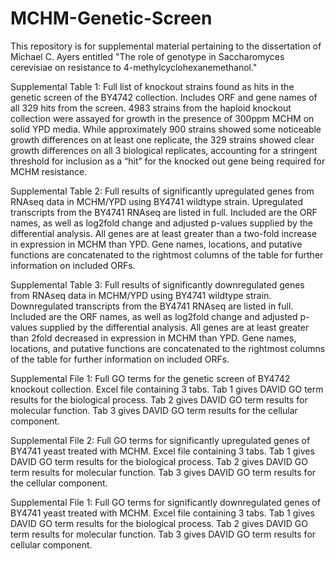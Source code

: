 # MCHM-Genetic-Screen

This repository is for supplemental material pertaining to the dissertation of Michael C. Ayers entitled "The role of genotype in Saccharomyces cerevisiae on resistance to 4-methylcyclohexanemethanol."

Supplemental Table 1: Full list of knockout strains found as hits in the genetic screen of the BY4742 collection. Includes ORF and gene names of all 329 hits from the screen. 4983 strains from the haploid knockout collection were assayed for growth in the presence of 300ppm MCHM on solid YPD media. While approximately 900 strains showed some noticeable growth differences on at least one replicate, the 329 strains showed clear growth differences on all 3 biological replicates, accounting for a stringent threshold for inclusion as a “hit” for the knocked out gene being required for MCHM resistance.

Supplemental Table 2: Full results of significantly upregulated genes from RNAseq data in MCHM/YPD using BY4741 wildtype strain. Upregulated transcripts from the BY4741 RNAseq are listed in full. Included are the ORF names, as well as log2fold change and adjusted p-values supplied by the differential analysis. All genes are at least greater than a two-fold increase in expression in MCHM than YPD. Gene names, locations, and putative functions are concatenated to the rightmost columns of the table for further information on included ORFs.

Supplemental Table 3: Full results of significantly downregulated genes from RNAseq data in MCHM/YPD using BY4741 wildtype strain. Downregulated transcripts from the BY4741 RNAseq are listed in full. Included are the ORF names, as well as log2fold change and adjusted p-values supplied by the differential analysis. All genes are at least greater than 2fold decreased in expression in MCHM than YPD. Gene names, locations, and putative functions are concatenated to the rightmost columns of the table for further information on included ORFs.

Supplemental File 1: Full GO terms for the genetic screen of BY4742 knockout collection. Excel file containing 3 tabs. Tab 1 gives DAVID GO term results for the biological process. Tab 2 gives DAVID GO term results for molecular function. Tab 3 gives DAVID GO term results for the cellular component.

Supplemental File 2: Full GO terms for significantly upregulated genes of BY4741 yeast treated with MCHM. Excel file containing 3 tabs. Tab 1 gives DAVID GO term results for the biological process. Tab 2 gives DAVID GO term results for molecular function. Tab 3 gives DAVID GO term results for the cellular component.

Supplemental File 1: Full GO terms for significantly downregulated genes of BY4741 yeast treated with MCHM. Excel file containing 3 tabs. Tab 1 gives DAVID GO term results for the biological process. Tab 2 gives DAVID GO term results for molecular function. Tab 3 gives DAVID GO term results for cellular component.
